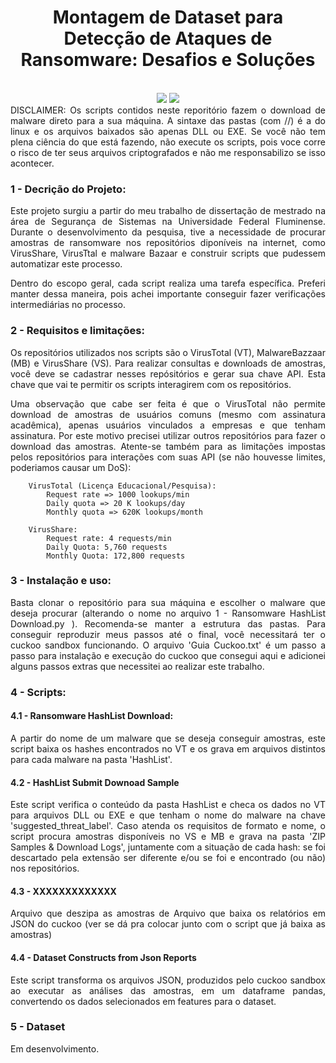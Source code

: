 <h1 align="center"> Montagem de Dataset para Detecção de Ataques de Ransomware: Desafios e Soluções</h1><br>

<div align="center">
<img src="http://img.shields.io/static/v1?label=STATUS&message=EM%20DESENVOLVIMENTO&color=GREEN&style=for-the-badge"/>
<img src="http://img.shields.io/static/v1?label=LANGUAGE&message=PYTHON3&color=YELLOW&style=for-the-badge"/>
</div>

<div align="justify">
DISCLAIMER: Os scripts contidos neste reporitório fazem o download de malware direto para a sua máquina. A sintaxe das pastas (com //) é a do linux e os arquivos baixados são apenas DLL ou EXE.
Se você não tem plena ciência do que está fazendo, não execute os scripts, pois voce corre o risco de ter seus arquivos criptografados e não me responsabilizo se isso acontecer.
</div>

<h3>1 - Decrição do Projeto:</h3>

<div align="justify">
Este projeto surgiu a partir do meu trabalho de dissertação de mestrado na área de Segurança de Sistemas na Universidade Federal Fluminense.
Durante o desenvolvimento da pesquisa, tive a necessidade de procurar amostras de ransomware nos repositórios diponíveis na internet, como VirusShare, VirusTtal e malware Bazaar e construir scripts que pudessem automatizar este processo.

Dentro do escopo geral, cada script realiza uma tarefa específica. Preferi manter dessa maneira, pois achei importante conseguir fazer verificações intermediárias no processo.
</div>

<h3>2 - Requisitos e limitações:</h3>

<div align="justify">
Os repositórios utilizados nos scripts são o VirusTotal (VT), MalwareBazzaar (MB) e VirusShare (VS). Para realizar consultas e downloads de amostras, você deve se cadastrar nesses repósitórios e gerar sua chave API. Esta chave que vai te permitir os scripts interagirem com os repositórios. 

Uma observação que cabe ser feita é que o VirusTotal não permite download de amostras de usuários comuns (mesmo com assinatura acadêmica), apenas usuários vinculados a empresas e que tenham assinatura. Por este motivo precisei utilizar outros repositórios para fazer o download das amostras.
Atente-se também para as limitações impostas pelos repositórios para interações com suas API (se não houvesse limites, poderiamos causar um DoS):
</div>
        
        VirusTotal (Licença Educacional/Pesquisa):
            Request rate => 1000 lookups/min
            Daily quota => 20 K lookups/day
            Monthly quota => 620K lookups/month 

        VirusShare:
            Request rate: 4 requests/min
            Daily Quota: 5,760 requests
            Monthly Quota: 172,800 requests        
    
<h3>3 - Instalação e uso:</h3>
    
<div align="justify">
Basta clonar o repositório para sua máquina e escolher o malware que deseja procurar (alterando o nome no arquivo 1 - Ransomware HashList Download.py ).
Recomenda-se manter a estrutura das pastas.  
Para conseguir reproduzir meus passos até o final, você necessitará ter o cuckoo sandbox funcionando. O arquivo 'Guia Cuckoo.txt' é um passo a passo para instalação e execução do cuckoo que consegui aqui e  adicionei alguns passos extras que necessitei ao realizar este trabalho.
</div>    
        
<h3>4 - Scripts:</h3>

<h4>4.1 - Ransomware HashList Download:</h4>

<div align="justify">
A partir do nome de um malware que se deseja conseguir amostras, este script baixa os hashes  encontrados no VT e os grava em arquivos distintos para cada malware na pasta 'HashList'.    
</div>

<h4>4.2 - HashList Submit Downoad Sample</h4>

<div align="justify">
Este script verifica o conteúdo da pasta HashList e checa os dados no VT para arquivos DLL ou EXE e que tenham o nome do malware na chave 'suggested_threat_label'. Caso atenda os requisitos de formato e  nome, o script procura amostras disponíveis no VS e MB e grava na pasta 'ZIP Samples & Download Logs',  juntamente com a situação de cada hash: se foi descartado pela extensão ser diferente e/ou se foi e encontrado (ou não) nos repositórios.
</div>        

<h4>4.3 - XXXXXXXXXXXXX</h4>

<div align="justify">
Arquivo que deszipa as amostras de
Arquivo que baixa os relatórios em JSON do cuckoo (ver se dá pra colocar junto com o script que já baixa as amostras)
</div>
        
<h4>4.4 -   Dataset Constructs from Json Reports</h4>

<div align="justify">
Este script transforma os arquivos JSON, produzidos pelo cuckoo sandbox ao executar as análises das amostras, em um dataframe pandas, convertendo os dados selecionados em features para o dataset. 
</div>

<h3>5 - Dataset</h3>
 
<div align="justify">
Em desenvolvimento.
</div>
